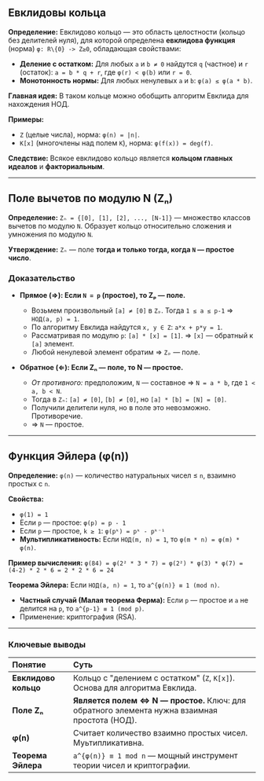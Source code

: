 
## Евклидовы кольца

**Определение:** Евклидово кольцо — это область целостности (кольцо без делителей нуля), для которой определена **евклидова функция** (норма) `φ: R\{0} -> Z≥0`, обладающая свойствами:

*   **Деление с остатком:** Для любых `a` и `b ≠ 0` найдутся `q` (частное) и `r` (остаток):
    `a = b * q + r`, где `φ(r) < φ(b)` или `r = 0`.
*   **Монотонность нормы:** Для любых ненулевых `a` и `b`: `φ(a) ≤ φ(a * b)`.

**Главная идея:** В таком кольце можно обобщить алгоритм Евклида для нахождения НОД.

**Примеры:**
*   `Z` (целые числа), норма: `φ(n) = |n|`.
*   `K[x]` (многочлены над полем `K`), норма: `φ(f(x)) = deg(f)`.

**Следствие:** Всякое евклидово кольцо является **кольцом главных идеалов** и **факториальным**.

---

## Поле вычетов по модулю N (Zₙ)

**Определение:** `Zₙ = {[0], [1], [2], ..., [N-1]}` — множество классов вычетов по модулю `N`. Образует кольцо относительно сложения и умножения по модулю `N`.

**Утверждение:** `Zₙ` — поле **тогда и только тогда, когда `N` — простое число**.

### Доказательство

*   **Прямое (⇒): Если `N = p` (простое), то Zₚ — поле.**
    *   Возьмем произвольный `[a] ≠ [0]` в `Zₚ`. Тогда `1 ≤ a ≤ p-1` ⇒ `НОД(a, p) = 1`.
    *   По алгоритму Евклида найдутся `x, y ∈ Z`: `a*x + p*y = 1`.
    *   Рассматривая по модулю `p`: `[a] * [x] = [1]`. ⇒ `[x]` — обратный к `[a]` элемент.
    *   Любой ненулевой элемент обратим ⇒ `Zₚ` — поле.

*   **Обратное (⇐): Если Zₙ — поле, то N — простое.**
    *   *От противного:* предположим, `N` — составное ⇒ `N = a * b`, где `1 < a, b < N`.
    *   Тогда в `Zₙ`: `[a] ≠ [0]`, `[b] ≠ [0]`, но `[a] * [b] = [N] = [0]`.
    *   Получили делители нуля, но в поле это невозможно. Противоречие.
    *   ⇒ `N` — простое.

---

## Функция Эйлера (φ(n))

**Определение:** `φ(n)` — количество натуральных чисел ≤ `n`, взаимно простых с `n`.

**Свойства:**
*   `φ(1) = 1`
*   Если `p` — простое: `φ(p) = p - 1`
*   Если `p` — простое, `k ≥ 1`: `φ(pᵏ) = pᵏ - pᵏ⁻¹`
*   **Мультипликативность:** Если `НОД(m, n) = 1`, то `φ(m * n) = φ(m) * φ(n)`.

**Пример вычисления:**
`φ(84) = φ(2² * 3 * 7) = φ(2²) * φ(3) * φ(7) = (4-2) * 2 * 6 = 2 * 2 * 6 = 24`

**Теорема Эйлера:**
Если `НОД(a, n) = 1`, то `a^{φ(n)} ≡ 1 (mod n)`.

*   **Частный случай (Малая теорема Ферма):** Если `p` — простое и `a` не делится на `p`, то `a^{p-1} ≡ 1 (mod p)`.
*   Применение: криптография (RSA).

---

### Ключевые выводы

| Понятие                | Суть                                                                                          |
| :--------------------- | :-------------------------------------------------------------------------------------------- |
| **Евклидово кольцо**   | Кольцо с "делением с остатком" (`Z`, `K[x]`). Основа для алгоритма Евклида.                  |
| **Поле Zₙ**            | **Является полем ⇔ N — простое.** Ключ: для обратного элемента нужна взаимная простота (НОД). |
| **φ(n)**               | Считает количество взаимно простых чисел. Муьтипликативна.                                    |
| **Теорема Эйлера**     | `a^{φ(n)} ≡ 1 mod n` — мощный инструмент теории чисел и криптографии.                         |
